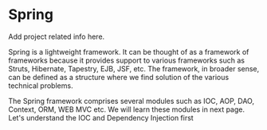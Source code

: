 # Spring
Add project related info here.

Spring is a lightweight framework. It can be thought of as a framework of frameworks because it provides support to various frameworks such as Struts, Hibernate, Tapestry, EJB,
JSF, etc. The framework, in broader sense, can be defined as a structure where we find solution of the various technical problems.

The Spring framework comprises several modules such as IOC, AOP, DAO, Context, ORM, WEB MVC etc. We will learn these modules in next page. Let's understand the IOC and Dependency
Injection first
